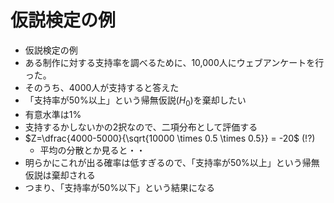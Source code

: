 # 仮説検定の例

- 仮説検定の例
- ある制作に対する支持率を調べるために、10,000人にウェブアンケートを行った。
- そのうち、4000人が支持すると答えた
- 「支持率が50%以上」という帰無仮説($H_0$)を棄却したい
- 有意水準は1%
- 支持するかしないかの2択なので、二項分布として評価する
- $Z=\dfrac{4000-5000}{\sqrt{10000 \times 0.5 \times 0.5}} = -20$ (!?)
  - 平均の分散とか見ると・・
- 明らかにこれが出る確率は低すぎるので、「支持率が50%以上」という帰無仮説は棄却される
- つまり、「支持率が50%以下」という結果になる

